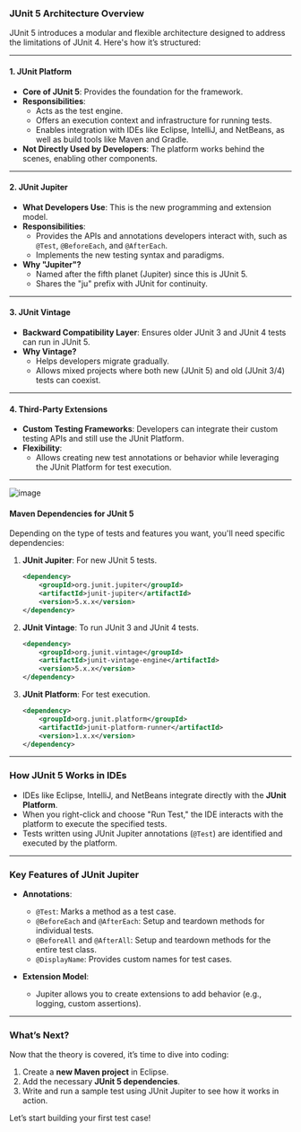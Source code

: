 ### JUnit 5 Architecture Overview

JUnit 5 introduces a modular and flexible architecture designed to address the limitations of JUnit 4. Here's how it’s structured:

---

#### 1. **JUnit Platform**
- **Core of JUnit 5**: Provides the foundation for the framework.
- **Responsibilities**:
  - Acts as the test engine.
  - Offers an execution context and infrastructure for running tests.
  - Enables integration with IDEs like Eclipse, IntelliJ, and NetBeans, as well as build tools like Maven and Gradle.
- **Not Directly Used by Developers**: The platform works behind the scenes, enabling other components.

---

#### 2. **JUnit Jupiter**
- **What Developers Use**: This is the new programming and extension model.
- **Responsibilities**:
  - Provides the APIs and annotations developers interact with, such as `@Test`, `@BeforeEach`, and `@AfterEach`.
  - Implements the new testing syntax and paradigms.
- **Why "Jupiter"?**
  - Named after the fifth planet (Jupiter) since this is JUnit 5.
  - Shares the "ju" prefix with JUnit for continuity.

---

#### 3. **JUnit Vintage**
- **Backward Compatibility Layer**: Ensures older JUnit 3 and JUnit 4 tests can run in JUnit 5.
- **Why Vintage?**
  - Helps developers migrate gradually.
  - Allows mixed projects where both new (JUnit 5) and old (JUnit 3/4) tests can coexist.

---

#### 4. **Third-Party Extensions**
- **Custom Testing Frameworks**: Developers can integrate their custom testing APIs and still use the JUnit Platform.
- **Flexibility**:
  - Allows creating new test annotations or behavior while leveraging the JUnit Platform for test execution.

---

![image](https://github.com/user-attachments/assets/e4986fbe-76b2-4649-aec7-5742b1656041)


#### Maven Dependencies for JUnit 5
Depending on the type of tests and features you want, you'll need specific dependencies:

1. **JUnit Jupiter**: For new JUnit 5 tests.
   ```xml
   <dependency>
       <groupId>org.junit.jupiter</groupId>
       <artifactId>junit-jupiter</artifactId>
       <version>5.x.x</version>
   </dependency>
   ```
   
2. **JUnit Vintage**: To run JUnit 3 and JUnit 4 tests.
   ```xml
   <dependency>
       <groupId>org.junit.vintage</groupId>
       <artifactId>junit-vintage-engine</artifactId>
       <version>5.x.x</version>
   </dependency>
   ```

3. **JUnit Platform**: For test execution.
   ```xml
   <dependency>
       <groupId>org.junit.platform</groupId>
       <artifactId>junit-platform-runner</artifactId>
       <version>1.x.x</version>
   </dependency>
   ```

---

### How JUnit 5 Works in IDEs
- IDEs like Eclipse, IntelliJ, and NetBeans integrate directly with the **JUnit Platform**.
- When you right-click and choose "Run Test," the IDE interacts with the platform to execute the specified tests.
- Tests written using JUnit Jupiter annotations (`@Test`) are identified and executed by the platform.

---

### Key Features of JUnit Jupiter
- **Annotations**:
  - `@Test`: Marks a method as a test case.
  - `@BeforeEach` and `@AfterEach`: Setup and teardown methods for individual tests.
  - `@BeforeAll` and `@AfterAll`: Setup and teardown methods for the entire test class.
  - `@DisplayName`: Provides custom names for test cases.

- **Extension Model**:
  - Jupiter allows you to create extensions to add behavior (e.g., logging, custom assertions).

---

### What’s Next?
Now that the theory is covered, it’s time to dive into coding:
1. Create a **new Maven project** in Eclipse.
2. Add the necessary **JUnit 5 dependencies**.
3. Write and run a sample test using JUnit Jupiter to see how it works in action.

Let’s start building your first test case!
